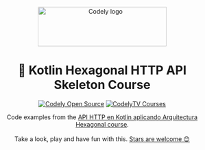<p align="center">
  <a href="https://codely.com">
    <img src="https://user-images.githubusercontent.com/10558907/170513882-a09eee57-7765-4ca4-b2dd-3c2e061fdad0.png" width="300px" height="92px" alt="Codely logo"/>
  </a>
</p>

<h1 align="center">
  💎 Kotlin Hexagonal HTTP API Skeleton Course
</h1>

<p align="center">
    <a href="https://github.com/CodelyTV"><img src="https://img.shields.io/badge/CodelyTV-OS-green.svg?style=flat-square" alt="Codely Open Source"/></a>
    <a href="https://pro.codely.com"><img src="https://img.shields.io/badge/CodelyTV-PRO-black.svg?style=flat-square" alt="CodelyTV Courses"/></a>
</p>

<p align="center">
  Code examples from the <a href="https://pro.codely.com/library/api-http-en-kotlin-aplicando-arquitectura-hexagonal-189116">API HTTP en Kotlin aplicando Arquitectura Hexagonal course</a></strong>.
  <br />
  <br />
  Take a look, play and have fun with this.
  <a href="https://github.com/CodelyTV/kotlin-hexagonal_http_api-course/stargazers">Stars are welcome 😊</a>
</p>
